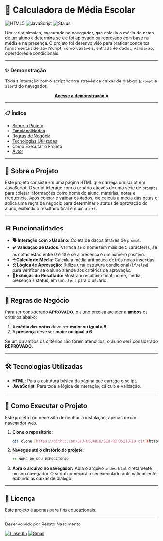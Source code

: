 # 🧮 Calculadora de Média Escolar

![HTML5](https://img.shields.io/badge/html5-%23E34F26.svg?style=for-the-badge&logo=html5&logoColor=white)
![JavaScript](https://img.shields.io/badge/javascript-%23323330.svg?style=for-the-badge&logo=javascript&logoColor=%23F7DF1E)
![Status](https://img.shields.io/badge/status-conclu%C3%ADdo-brightgreen?style=for-the-badge)

Um script simples, executado no navegador, que calcula a média de notas de um aluno e determina se ele foi aprovado ou reprovado com base na média e na presença. O projeto foi desenvolvido para praticar conceitos fundamentais de JavaScript, como variáveis, entrada de dados, validação, operadores e condicionais.

---

### ✨ Demonstração

Toda a interação com o script ocorre através de caixas de diálogo (`prompt` e `alert`) do navegador.

<p align="center">
  <a href="https://m-dia-escolar.vercel.app/"><strong>Acesse a demonstração »</strong></a>
</p>

---

### 📋 Índice

* [Sobre o Projeto](#-sobre-o-projeto)
* [Funcionalidades](#-funcionalidades)
* [Regras de Negócio](#-regras-de-negócio)
* [Tecnologias Utilizadas](#️-tecnologias-utilizadas)
* [Como Executar o Projeto](#-como-executar-o-projeto)
* [Autor](#-autor)

---

## 📖 Sobre o Projeto

Este projeto consiste em uma página HTML que carrega um script em JavaScript. O script interage com o usuário através de uma série de `prompts` para coletar informações como nome do aluno, matérias, notas e frequência. Após coletar e validar os dados, ele calcula a média das notas e aplica uma regra de negócio para determinar o status de aprovação do aluno, exibindo o resultado final em um `alert`.

---

## ⚙️ Funcionalidades

-   **🗣️ Interação com o Usuário:** Coleta de dados através de `prompt`.
-   **✔️ Validação de Dados:** Verifica se o nome tem mais de 5 caracteres, se as notas estão entre 0 e 10 e se a presença é um número positivo.
-   **➗ Cálculo de Média:** Calcula a média aritmética de três notas inseridas.
-   **⚖️ Lógica de Aprovação:** Utiliza uma estrutura condicional (`if/else`) para verificar se o aluno atende aos critérios de aprovação.
-   **📢 Exibição do Resultado:** Mostra o resultado final (nome, média, presença e status) em um `alert` para o usuário.

---
## 📜 Regras de Negócio

Para ser considerado **APROVADO**, o aluno precisa atender a **ambos** os critérios abaixo:

1.  A **média das notas** deve ser **maior ou igual a 8**.
2.  A **presença** deve ser **maior ou igual a 6**.

Se um ou ambos os critérios não forem atendidos, o aluno será considerado **REPROVADO**.

---

## 🛠️ Tecnologias Utilizadas

* **HTML**: Para a estrutura básica da página que carrega o script.
* **JavaScript**: Para toda a lógica de interação, cálculo e validação.

---

## 🚀 Como Executar o Projeto

Este projeto não necessita de nenhuma instalação, apenas de um navegador web.

1.  **Clone o repositório:**
    ```bash
    git clone [https://github.com/SEU-USUARIO/SEU-REPOSITORIO.git](https://github.com/SEU-USUARIO/SEU-REPOSITORIO.git)
    ```

2.  **Navegue até o diretório do projeto:**
    ```bash
    cd NOME-DO-SEU-REPOSITORIO
    ```

3.  **Abra o arquivo no navegador:**
    Abra o arquivo `index.html` diretamente no seu navegador. O script começará a ser executado automaticamente, exibindo as caixas de diálogo.

---

## 📝 Licença

Este projeto é apenas para fins educacionais.

---

Desenvolvido por Renato Nascimento

[![LinkedIn](https://img.shields.io/badge/LinkedIn-0077B5?style=for-the-badge&logo=linkedin&logoColor=white)](https://www.linkedin.com/in/-renatonascimento/)
[![Gmail](https://img.shields.io/badge/Gmail-D14836?style=for-the-badge&logo=gmail&logoColor=white)](mailto:renatonascimento2001@gmail.com)
